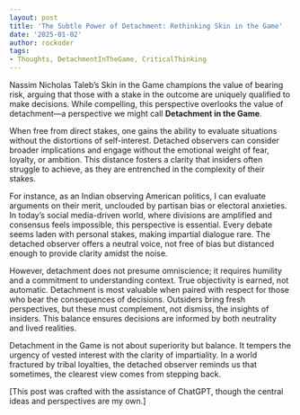 ```yaml
---
layout: post
title: 'The Subtle Power of Detachment: Rethinking Skin in the Game'
date: '2025-01-02'
author: rockoder
tags:
- Thoughts, DetachmentInTheGame, CriticalThinking
---
```

	
Nassim Nicholas Taleb’s Skin in the Game champions the value of bearing risk, arguing that those with a stake in the outcome are uniquely qualified to make decisions. While compelling, this perspective overlooks the value of detachment—a perspective we might call **Detachment in the Game**.

When free from direct stakes, one gains the ability to evaluate situations without the distortions of self-interest. Detached observers can consider broader implications and engage without the emotional weight of fear, loyalty, or ambition. This distance fosters a clarity that insiders often struggle to achieve, as they are entrenched in the complexity of their stakes.

For instance, as an Indian observing American politics, I can evaluate arguments on their merit, unclouded by partisan bias or electoral anxieties. In today’s social media-driven world, where divisions are amplified and consensus feels impossible, this perspective is essential. Every debate seems laden with personal stakes, making impartial dialogue rare. The detached observer offers a neutral voice, not free of bias but distanced enough to provide clarity amidst the noise.

However, detachment does not presume omniscience; it requires humility and a commitment to understanding context. True objectivity is earned, not automatic. Detachment is most valuable when paired with respect for those who bear the consequences of decisions. Outsiders bring fresh perspectives, but these must complement, not dismiss, the insights of insiders. This balance ensures decisions are informed by both neutrality and lived realities.

Detachment in the Game is not about superiority but balance. It tempers the urgency of vested interest with the clarity of impartiality. In a world fractured by tribal loyalties, the detached observer reminds us that sometimes, the clearest view comes from stepping back.

[This post was crafted with the assistance of ChatGPT, though the central ideas and perspectives are my own.]
